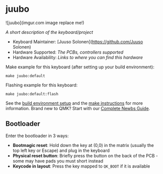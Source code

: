 # juubo

![juubo](imgur.com image replace me!)

*A short description of the keyboard/project*

* Keyboard Maintainer: [Juuso Solonen](https://github.com/Juuso Solonen)
* Hardware Supported: *The PCBs, controllers supported*
* Hardware Availability: *Links to where you can find this hardware*

Make example for this keyboard (after setting up your build environment):

    make juubo:default

Flashing example for this keyboard:

    make juubo:default:flash

See the [build environment setup](https://docs.qmk.fm/#/getting_started_build_tools) and the [make instructions](https://docs.qmk.fm/#/getting_started_make_guide) for more information. Brand new to QMK? Start with our [Complete Newbs Guide](https://docs.qmk.fm/#/newbs).

## Bootloader

Enter the bootloader in 3 ways:

* **Bootmagic reset**: Hold down the key at (0,0) in the matrix (usually the top left key or Escape) and plug in the keyboard
* **Physical reset button**: Briefly press the button on the back of the PCB - some may have pads you must short instead
* **Keycode in layout**: Press the key mapped to `QK_BOOT` if it is available
